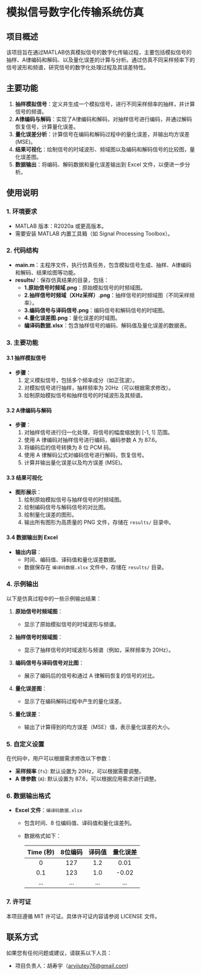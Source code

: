 # 模拟信号数字化传输系统仿真

## 项目概述

该项目旨在通过MATLAB仿真模拟信号的数字化传输过程，主要包括模拟信号的抽样、A律编码和解码、以及量化误差的计算与分析。通过仿真不同采样频率下的信号波形和频谱，研究信号的数字化处理过程及其误差特性。

## 主要功能

1. **抽样模拟信号**：定义并生成一个模拟信号，进行不同采样频率的抽样，并计算信号的频谱。
2. **A律编码与解码**：实现了A律编码和解码，对抽样信号进行编码，并通过解码恢复信号，计算量化误差。
3. **量化误差分析**：计算信号在编码和解码过程中的量化误差，并输出均方误差 (MSE)。
4. **结果可视化**：绘制信号的时域波形、频域图以及编码和解码信号的比较图，量化误差图。
5. **数据输出**：将编码、解码数据和量化误差输出到 Excel 文件，以便进一步分析。

## 使用说明

### 1. 环境要求

- MATLAB 版本：R2020a 或更高版本。
- 需要安装 MATLAB 内置工具箱（如 Signal Processing Toolbox）。

### 2. 代码结构

- **main.m**：主程序文件，执行仿真任务，包含模拟信号生成、抽样、A律编码和解码、结果绘图等功能。
- **results/**：保存仿真结果的目录，包括：
  - **1.原始信号时频域.png**：原始模拟信号的时频域图。
  - **2.抽样信号时频域（XHz采样）.png**：抽样信号的时频域图（不同采样频率）。
  - **3.编码信号与译码信号.png**：编码信号和解码信号的时域图。
  - **4.量化误差图.png**：量化误差的时域图。
  - **编译码数据.xlsx**：包含抽样信号的编码、解码值及量化误差的数据表。
  
### 3. 主要功能

#### 3.1 抽样模拟信号

- **步骤**：
  1. 定义模拟信号，包括多个频率成分（如正弦波）。
  2. 对模拟信号进行抽样，抽样频率为 20Hz（可以根据需求修改）。
  3. 绘制原始模拟信号和抽样信号的时域波形及其频谱。

#### 3.2 A律编码与解码

- **步骤**：
  1. 对抽样信号进行归一化处理，将信号的幅度缩放到 [-1, 1] 范围。
  2. 使用 A 律编码对抽样信号进行编码，编码参数 A 为 87.6。
  3. 将编码后的信号转换为 8 位 PCM 码。
  4. 使用 A 律解码公式对编码信号进行解码，恢复信号。
  5. 计算并输出量化误差以及均方误差 (MSE)。

#### 3.3 结果可视化

- **图形展示**：
  1. 绘制原始模拟信号与抽样信号的时频域图。
  2. 绘制编码信号与解码信号的对比图。
  3. 绘制量化误差的图形。
  4. 输出所有图形为高质量的 PNG 文件，存储在 `results/` 目录中。

#### 3.4 数据输出到 Excel

- **输出内容**：
  - 时间、编码值、译码值和量化误差数据。
  - 数据保存在 `编译码数据.xlsx` 文件中，存储在 `results/` 目录。

### 4. 示例输出

以下是仿真过程中的一些示例输出结果：

1. **原始信号时频域图**：
   - 显示了原始模拟信号的时域波形与频谱。

2. **抽样信号时频域图**：
   - 显示了抽样信号的时域波形与频谱（例如，采样频率为 20Hz）。

3. **编码信号与译码信号对比图**：
   - 展示了编码后的信号和通过 A 律解码恢复的信号的对比。

4. **量化误差图**：
   - 显示了在编码解码过程中产生的量化误差。

5. **量化误差**：
   - 输出了计算得到的均方误差（MSE）值，表示量化误差的大小。

### 5. 自定义设置

在代码中，用户可以根据需求修改以下参数：
- **采样频率** (`fs`): 默认设置为 20Hz，可以根据需要调整。
- **A 律参数** (`A`): 默认设置为 87.6，可以根据应用需求进行调整。

### 6. 数据输出格式

- **Excel 文件**：`编译码数据.xlsx`
  - 包含时间、8 位编码值、译码值和量化误差列。
  - 数据格式如下：

    | Time (秒) | 8位编码 | 译码值 | 量化误差 |
    | :-------: | :-----: | :----: | :------: |
    |     0     |   127   |  1.2   |   0.01   |
    |    0.1    |   123   |  1.0   |  -0.02   |
    |    ...    |   ...   |  ...   |   ...    |

### 7. 许可证

本项目遵循 MIT 许可证。具体许可证内容请参阅 LICENSE 文件。

## 联系方式

如果您有任何问题或建议，请联系以下人员：

- 项目负责人：胡寿宇（aryiiutey76@gmail.com)